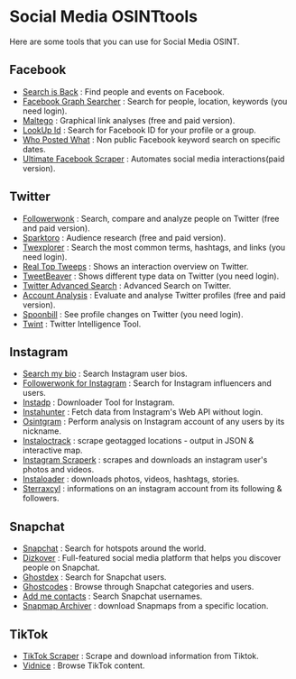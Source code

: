 
# Social Media OSINTtools

Here are some tools that you can use for Social Media OSINT.

## Facebook
* [Search is Back](https://searchisback.com) : Find people and events on Facebook.
* [Facebook Graph Searcher](https://intelx.io/tools?tab=facebook) : Search for people, location, keywords (you need login).
* [Maltego](https://www.maltego.com) : Graphical link analyses (free and paid version).
* [LookUp Id](https://lookup-id.com) : Search for Facebook ID for your profile or a group.
* [Who Posted What](https://whopostedwhat.com) : Non public Facebook keyword search on specific dates.
* [Ultimate Facebook Scraper](https://github.com/harismuneer/Ultimate-Facebook-Scraper) : Automates social media interactions(paid version).

## Twitter

* [Followerwonk](https://followerwonk.com) : Search, compare and analyze people on Twitter (free and paid version).
* [Sparktoro](https://sparktoro.com) : Audience research (free and paid version).
* [Twexplorer](https://twxplorer.knightlab.com) : Search the most common terms, hashtags, and links (you need login).
* [Real Top Tweeps](https://realtoptweeps.com/interactionoverview) : Shows an interaction overview on Twitter.
* [TweetBeaver](https://tweetbeaver.com) : Shows different type data on Twitter (you need login).
* [Twitter Advanced Search](https://twitter.com/search-advanced) : Advanced Search on Twitter.
* [Account Analysis](https://accountanalysis.app) : Evaluate and analyse Twitter profiles (free and paid version).
* [Spoonbill](http://spoonbill.io) : See profile changes on Twitter (you need login).
* [Twint](https://github.com/twintproject/twint) : Twitter Intelligence Tool.

## Instagram

* [Search my bio](https://www.searchmy.bio) : Search Instagram user bios.
* [Followerwonk for Instagram](https://www.searchmy.bio/followerwonk-for-instagram) : Search for Instagram influencers and users.
* [Instadp](https://www.instadp.com) : Downloader Tool for Instagram.
* [Instahunter](https://github.com/Araekiel/instahunter) : Fetch data from Instagram's Web API without login.
* [Osintgram](https://github.com/Datalux/Osintgram) : Perform analysis on Instagram account of any users by its nickname.
* [Instaloctrack](https://github.com/bernsteining/InstaLocTrack) : scrape geotagged locations - output in JSON & interactive map. 
* [Instagram Scraperk](https://github.com/arc298/instagram-scraperk) : scrapes and downloads an instagram user's photos and videos. 
* [Instaloader](https://github.com/instaloader/instaloader) : downloads photos, videos, hashtags, stories.
* [Sterraxcyl](https://github.com/instaloader/instaloader) : informations on an instagram account from its following & followers. 

## Snapchat 

* [Snapchat](https://map.snapchat.com) : Search for hotspots around the world. 
* [Dizkover](https://www.dizkover.com) : Full-featured social media platform that helps you discover people on Snapchat. 
* [Ghostdex](https://ghostdex.app) : Search for Snapchat users. 
* [Ghostcodes](https://ghostcodes.com) : Browse through Snapchat categories and users. 
* [Add me contacts](http://www.add-me-contacts.com) : Search Snapchat usernames. 
* [Snapmap Archiver](https://github.com/king-millez/snapmap-archiver) : download Snapmaps from a specific location. 

## TikTok

* [TikTok Scraper](https://github.com/drawrowfly/tiktok-scraper) : Scrape and download information from Tiktok. 
* [Vidnice](https://vidnice.com) : Browse TikTok content. 
